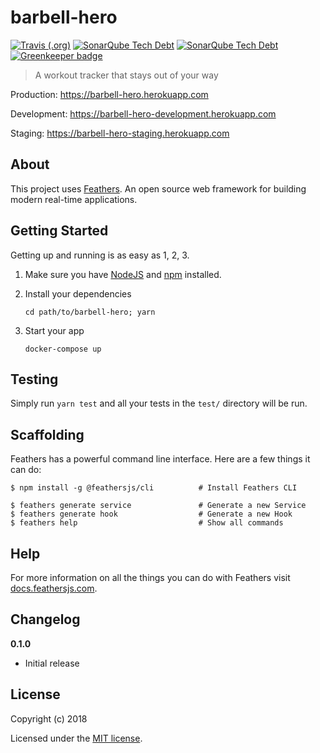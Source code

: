 # barbell-hero


[![Travis (.org)](https://img.shields.io/travis/BarbellHero/barbell-hero.svg)](https://www.travis-ci.org/BarbellHero/barbell-hero)
[![SonarQube Tech Debt](https://sonarcloud.io/api/project_badges/measure?project=Towerism_BarbellHero&metric=coverage)](https://sonarcloud.io/dashboard?id=Towerism_BarbellHero)
[![SonarQube Tech Debt](https://sonarcloud.io/api/project_badges/measure?project=Towerism_BarbellHero&metric=sqale_rating)](https://sonarcloud.io/dashboard?id=Towerism_BarbellHero) [![Greenkeeper badge](https://badges.greenkeeper.io/BarbellHero/barbell-hero.svg)](https://greenkeeper.io/)

> A workout tracker that stays out of your way

Production: https://barbell-hero.herokuapp.com

Development: https://barbell-hero-development.herokuapp.com

Staging: https://barbell-hero-staging.herokuapp.com

## About

This project uses [Feathers](http://feathersjs.com). An open source web framework for building modern real-time applications.

## Getting Started

Getting up and running is as easy as 1, 2, 3.

1. Make sure you have [NodeJS](https://nodejs.org/) and [npm](https://www.npmjs.com/) installed.
2. Install your dependencies

    ```
    cd path/to/barbell-hero; yarn
    ```

3. Start your app

    ```
    docker-compose up
    ```

## Testing

Simply run `yarn test` and all your tests in the `test/` directory will be run.

## Scaffolding

Feathers has a powerful command line interface. Here are a few things it can do:

```
$ npm install -g @feathersjs/cli          # Install Feathers CLI

$ feathers generate service               # Generate a new Service
$ feathers generate hook                  # Generate a new Hook
$ feathers help                           # Show all commands
```

## Help

For more information on all the things you can do with Feathers visit [docs.feathersjs.com](http://docs.feathersjs.com).

## Changelog

__0.1.0__

- Initial release

## License

Copyright (c) 2018

Licensed under the [MIT license](LICENSE).
